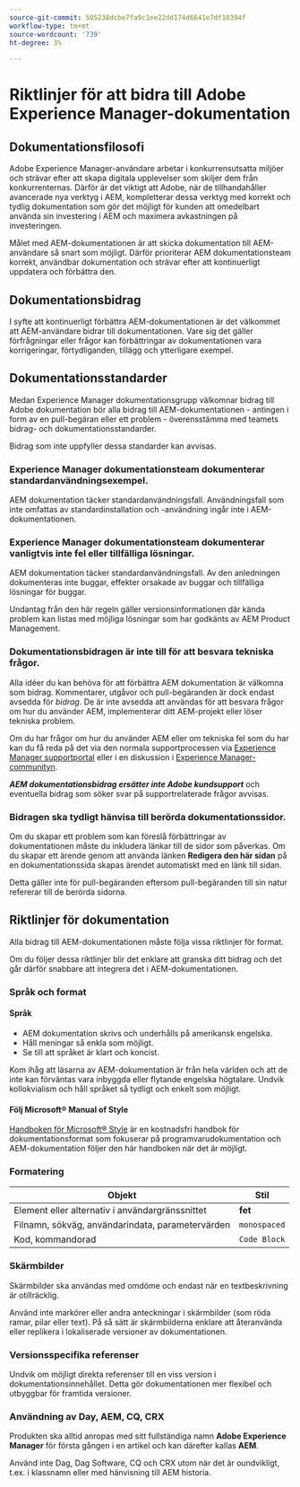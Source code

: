 ```yaml
---
source-git-commit: 505238dcbe7fa9c1ee22dd174d6641e7df10394f
workflow-type: tm+mt
source-wordcount: '739'
ht-degree: 3%

---
```

# Riktlinjer för att bidra till Adobe Experience Manager-dokumentation

## Dokumentationsfilosofi

Adobe Experience Manager-användare arbetar i konkurrensutsatta miljöer och strävar efter att skapa digitala upplevelser som skiljer dem från konkurrenternas. Därför är det viktigt att Adobe, när de tillhandahåller avancerade nya verktyg i AEM, kompletterar dessa verktyg med korrekt och tydlig dokumentation som gör det möjligt för kunden att omedelbart använda sin investering i AEM och maximera avkastningen på investeringen.

Målet med AEM-dokumentationen är att skicka dokumentation till AEM-användare så snart som möjligt. Därför prioriterar AEM dokumentationsteam korrekt, användbar dokumentation och strävar efter att kontinuerligt uppdatera och förbättra den.

## Dokumentationsbidrag

I syfte att kontinuerligt förbättra AEM-dokumentationen är det välkommet att AEM-användare bidrar till dokumentationen. Vare sig det gäller förfrågningar eller frågor kan förbättringar av dokumentationen vara korrigeringar, förtydliganden, tillägg och ytterligare exempel.

## Dokumentationsstandarder

Medan Experience Manager dokumentationsgrupp välkomnar bidrag till Adobe dokumentation bör alla bidrag till AEM-dokumentationen - antingen i form av en pull-begäran eller ett problem - överensstämma med teamets bidrag- och dokumentationsstandarder.

Bidrag som inte uppfyller dessa standarder kan avvisas.

### Experience Manager dokumentationsteam dokumenterar standardanvändningsexempel.

AEM dokumentation täcker standardanvändningsfall. Användningsfall som inte omfattas av standardinstallation och -användning ingår inte i AEM-dokumentationen.

### Experience Manager dokumentationsteam dokumenterar vanligtvis inte fel eller tillfälliga lösningar.

AEM dokumentation täcker standardanvändningsfall. Av den anledningen dokumenteras inte buggar, effekter orsakade av buggar och tillfälliga lösningar för buggar.

Undantag från den här regeln gäller versionsinformationen där kända problem kan listas med möjliga lösningar som har godkänts av AEM Product Management.

### Dokumentationsbidragen är inte till för att besvara tekniska frågor.

Alla idéer du kan behöva för att förbättra AEM dokumentation är välkomna som bidrag. Kommentarer, utgåvor och pull-begäranden är dock endast avsedda för *bidrag*. De är inte avsedda att användas för att besvara frågor om hur du använder AEM, implementerar ditt AEM-projekt eller löser tekniska problem.

Om du har frågor om hur du använder AEM eller om tekniska fel som du har kan du få reda på det via den normala supportprocessen via [Experience Manager supportportal](https://experienceleague.adobe.com/?support-solution=Experience+Manager#home) eller i en diskussion i [Experience Manager-communityn](https://experienceleaguecommunities.adobe.com/t5/adobe-experience-manager/ct-p/adobe-experience-manager-community).

***AEM dokumentationsbidrag ersätter inte Adobe kundsupport*** och eventuella bidrag som söker svar på supportrelaterade frågor avvisas.

### Bidragen ska tydligt hänvisa till berörda dokumentationssidor.

Om du skapar ett problem som kan föreslå förbättringar av dokumentationen måste du inkludera länkar till de sidor som påverkas. Om du skapar ett ärende genom att använda länken **Redigera den här sidan** på en dokumentationssida skapas ärendet automatiskt med en länk till sidan.

Detta gäller inte för pull-begäranden eftersom pull-begäranden till sin natur refererar till de berörda sidorna.

## Riktlinjer för dokumentation

Alla bidrag till AEM-dokumentationen måste följa vissa riktlinjer för format.

Om du följer dessa riktlinjer blir det enklare att granska ditt bidrag och det går därför snabbare att integrera det i AEM-dokumentationen.

### Språk och format

#### Språk

* AEM dokumentation skrivs och underhålls på amerikansk engelska.
* Håll meningar så enkla som möjligt.
* Se till att språket är klart och koncist.

Kom ihåg att läsarna av AEM-dokumentation är från hela världen och att de inte kan förväntas vara inbyggda eller flytande engelska högtalare. Undvik kollokvialism och håll språket så tydligt och enkelt som möjligt.

#### Följ Microsoft® Manual of Style

[Handboken för Microsoft® Style](https://learn.microsoft.com/en-us/style-guide/welcome/) är en kostnadsfri handbok för dokumentationsformat som fokuserar på programvarudokumentation och AEM-dokumentation följer den här handboken när det är möjligt.

### Formatering

| Objekt | Stil |
|---|---|
| Element eller alternativ i användargränssnittet | **fet** |
| Filnamn, sökväg, användarindata, parametervärden | `monospaced` |
| Kod, kommandorad | ```Code Block``` |

### Skärmbilder

Skärmbilder ska användas med omdöme och endast när en textbeskrivning är otillräcklig.

Använd inte markörer eller andra anteckningar i skärmbilder (som röda ramar, pilar eller text). På så sätt är skärmbilderna enklare att återanvända eller replikera i lokaliserade versioner av dokumentationen.

### Versionsspecifika referenser

Undvik om möjligt direkta referenser till en viss version i dokumentationsinnehållet. Detta gör dokumentationen mer flexibel och utbyggbar för framtida versioner.

### Användning av Day, AEM, CQ, CRX

Produkten ska alltid anropas med sitt fullständiga namn **Adobe Experience Manager** för första gången i en artikel och kan därefter kallas **AEM**.

Använd inte Dag, Dag Software, CQ och CRX utom när det är oundvikligt, t.ex. i klassnamn eller med hänvisning till AEM historia.
